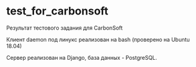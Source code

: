 # test_for_carbonsoft
Результат тестового задания для CarbonSoft

Клиент daemon под линукс реализован на bash (проверено на Ubuntu 18.04)

Сервер реализован на Django, база данных - PostgreSQL.

